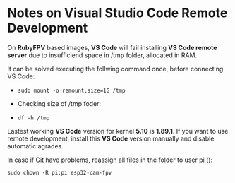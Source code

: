 
# Notes on Visual Studio Code Remote Development

 On **RubyFPV** based images, **VS Code** will fail installing **VS Code remote server** due to insufficiend space in /tmp folder, allocated in RAM.

It can be solved executing the follwing command once, before connecting VS Code:

- ```sudo mount -o remount,size=1G /tmp```

- Checking size of /tmp foder:
  
- ```df -h /tmp```


Lastest working **VS Code** version for kernel **5.10** is **1.89.1**. If you want to use remote development, install this **VS Code** version manually and disable automatic agrades.

In case if Git have problems, reassign all files in the folder to user pi ():
 
  ```sudo chown -R pi:pi esp32-cam-fpv```
